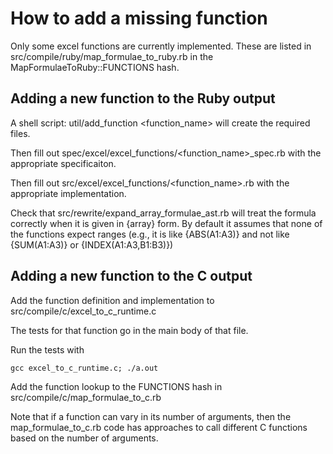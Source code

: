 # How to add a missing function

Only some excel functions are currently implemented. These are listed in src/compile/ruby/map_formulae_to_ruby.rb in the MapFormulaeToRuby::FUNCTIONS hash.

## Adding a new function to the Ruby output

A shell script: util/add_function <function_name> will create the required files. 

Then fill out spec/excel/excel_functions/<function_name>_spec.rb with the appropriate specificaiton.

Then fill out src/excel/excel_functions/<function_name>.rb with the appropriate implementation.

Check that src/rewrite/expand_array_formulae_ast.rb will treat the formula correctly when it is given in {array} form. By default it assumes that none of the functions expect ranges (e.g., it is like {ABS(A1:A3)} and not like {SUM(A1:A3)} or {INDEX(A1:A3,B1:B3)})

## Adding a new function to the C output

Add the function definition and implementation to src/compile/c/excel_to_c_runtime.c

The tests for that function go in the main body of that file.

Run the tests with

    gcc excel_to_c_runtime.c; ./a.out

Add the function lookup to the FUNCTIONS hash in src/compile/c/map_formulae_to_c.rb

Note that if a function can vary in its number of arguments, then the map_formulae_to_c.rb code has approaches to call different C functions based on the number of arguments. 
